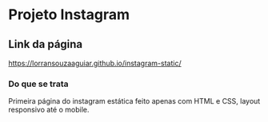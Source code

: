 # Projeto Instagram

## Link da página
https://lorransouzaaguiar.github.io/instagram-static/

### Do que se trata
Primeira página do instagram estática feito apenas com HTML e CSS, layout responsivo até o mobile.
